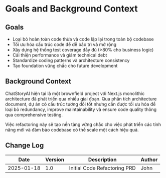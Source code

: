 # Goals and Background Context

## Goals

- Loại bỏ hoàn toàn code thừa và code lặp lại trong toàn bộ codebase
- Tối ưu hóa cấu trúc code để dễ bảo trì và mở rộng
- Xây dựng hệ thống test coverage đầy đủ (>80% cho business logic)
- Cải thiện performance và giảm technical debt
- Standardize coding patterns và architecture consistency
- Tạo foundation vững chắc cho future development

## Background Context

ChatStoryAI hiện tại là một brownfield project với Next.js monolithic architecture đã phát triển qua nhiều giai đoạn. Qua phân tích architecture document, dự án có cấu trúc tương đối tốt nhưng cần được tối ưu hóa để loại bỏ redundancy, improve maintainability và ensure code quality thông qua comprehensive testing.

Việc refactoring này sẽ tạo nền tảng vững chắc cho việc phát triển các tính năng mới và đảm bảo codebase có thể scale một cách hiệu quả.

## Change Log

| Date       | Version | Description                  | Author |
| ---------- | ------- | ---------------------------- | ------ |
| 2025-01-18 | 1.0     | Initial Code Refactoring PRD | John   |
